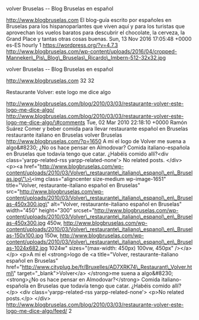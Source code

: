 volver Bruselas -- Blog Bruselas en español

http://www.blogbruselas.com El blog-guía escrito por españoles en
Bruselas para los hispanoparlantes que viven aquí y para los turistas
que aprovechan los vuelos baratos para descubrir el chocolate, la
cerveza, la Grand Place y tantas otras cosas buenas. Sun, 13 Nov 2016
17:05:48 +0000 es-ES hourly 1 https://wordpress.org/?v=4.7.3
http://www.blogbruselas.com/wp-content/uploads/2016/04/cropped-Manneken\_Pis\_Blog\_Bruselas\_Ricardo\_Imbern-512-32x32.jpg

volver Bruselas -- Blog Bruselas en español

http://www.blogbruselas.com 32 32

Restaurante Volver: este logo me dice algo

http://www.blogbruselas.com/blog/2010/03/03/restaurante-volver-este-logo-me-dice-algo/
http://www.blogbruselas.com/blog/2010/03/03/restaurante-volver-este-logo-me-dice-algo/\#comments
Tue, 02 Mar 2010 22:18:10 +0000 Ramón Suárez Comer y beber comida para
llevar restaurante español en Bruselas restaurante italiano en Bruselas
volver Bruselas http://www.blogbruselas.com/?p=1650 A mi el logo de
Volver me suena a algo&\#8230; ¿No os hace pensar en Almodovar? Comida
italiano-española en Bruselas que todavía tengo que catar. ¿Habéis
comido allí?\<div class=\'yarpp-related-rss yarpp-related-none\'\> No
related posts. \</div\> \<p\>\<a
href=\"http://www.blogbruselas.com/wp-content/uploads/2010/03/Volver\_restaurante\_italiano\_espanol\_en\_Bruselas.jpg\"\>\<img
class=\"aligncenter size-medium wp-image-1651\" title=\"Volver,
restaurante-italiano español en Bruselas\"
src=\"http://www.blogbruselas.com/wp-content/uploads/2010/03/Volver\_restaurante\_italiano\_espanol\_en\_Bruselas-450x300.jpg\"
alt=\"Volver, restaurante-italiano español en Bruselas\" width=\"450\"
height=\"300\"
srcset=\"http://www.blogbruselas.com/wp-content/uploads/2010/03/Volver\_restaurante\_italiano\_espanol\_en\_Bruselas-450x300.jpg
450w,
http://www.blogbruselas.com/wp-content/uploads/2010/03/Volver\_restaurante\_italiano\_espanol\_en\_Bruselas-150x100.jpg
150w,
http://www.blogbruselas.com/wp-content/uploads/2010/03/Volver\_restaurante\_italiano\_espanol\_en\_Bruselas-1024x682.jpg
1024w\" sizes=\"(max-width: 450px) 100vw, 450px\" /\>\</a\>\</p\> \<p\>A
mi el \<strong\>logo de \<a title=\"Volver, restaurante-italiano español
en Bruselas\"
href=\"http://www.cityplug.be/fr/Bruxelles/AD7XRK74\_Restaurant\_Volver.html\"
target=\"\_blank\"\>Volver\</a\> \</strong\>me suena a algo&\#8230;
\<strong\>¿No os hace pensar en Almodovar?\</strong\> Comida
italiano-española en Bruselas que todavía tengo que catar. ¿Habéis
comido allí?\</p\> \<div class=\'yarpp-related-rss
yarpp-related-none\'\> \<p\>No related posts.\</p\> \</div\>
http://www.blogbruselas.com/blog/2010/03/03/restaurante-volver-este-logo-me-dice-algo/feed/
2
